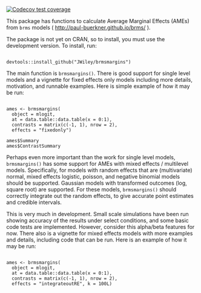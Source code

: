 <!-- badges: start -->
[![Codecov test coverage](https://codecov.io/gh/JWiley/brmsmargins/branch/main/graph/badge.svg)](https://codecov.io/gh/JWiley/brmsmargins?branch=main)
<!-- badges: end -->

This package has functions to calculate Average Marginal Effects (AMEs)
from `brms` models ( http://paul-buerkner.github.io/brms/ ).

The package is not yet on CRAN, so to install, you must use the 
development version. To install, run:

```

devtools::install_github("JWiley/brmsmargins")

```

The main function is `brmsmargins()`. 
There is good support for single level models and 
a vignette for fixed effects only models including 
more details, motivation, and runnable examples.
Here is simple example of how it may be run:

```

ames <- brmsmargins(
  object = mlogit,
  at = data.table::data.table(x = 0:1),
  contrasts = matrix(c(-1, 1), nrow = 2),
  effects = "fixedonly")

ames$Summary
ames$ContrastSummary

```

Perhaps even more important than the work for single level models,
`brmsmargins()` has some support for AMEs with mixed effects / multilevel models.
Specifically, for models with random effects that are (multivariate) normal,
mixed effects logistic, poisson, and negative binomial models should be supported.
Gaussian models with transformed outcomes (log, square root) are supported.
For these models, `brmsmargins()` should correctly integrate out the random effects,
to give accurate point estimates and credible intervals.

This is very much in development. Small scale simulations have been run 
showing accuracy of the results under select conditions, and some basic 
code tests are implemented. However, consider this alpha/beta features for now.
There also is a vignette for mixed effects models with more examples and details,
including code that can be run.
Here is an example of how it may be run:

```

ames <- brmsmargins(
  object = mlogit,
  at = data.table::data.table(x = 0:1),
  contrasts = matrix(c(-1, 1), nrow = 2),
  effects = "integrateoutRE", k = 100L)

```


